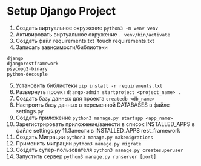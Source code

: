# Setup Django Project

1. Создать виртуальное окружение
`python3 -m venv venv`
2. Активировать виртуальное окружение
`. venv/bin/activate`
3. Создать файл requirements.txt
`touch requirements.txt
4. Записать зависимости/библиотеки
```
django
djangorestframework
psycopg2-binary
python-decouple
```
5. Установить библиотеки
`pip install -r requirements.txt`
6. Развернуть проект
`django-admin startproject <project_name> .`
7. Создать базу данных для проекта
`createdb <db_name>`
8. Настроить базу данных в переменной DATABASES в файле settings.py
9. Создать приложение
`python3 manage.py startapp <app_name>`
10. Зарегистрировать приложение/занести в список INSTALLED_APPS в файле settings.py
11.Занести в INSTALLED_APPS rest_framework
12. Создать Миграции
`python3 manage.py makemigrations`
13. Применить миграции
`python3 manage.py migrate`
14. Создать супер-пользователя
`python3 manage.py createsuperuser`
15. Запустить сервер 
`python3 manage.py runserver [port]`